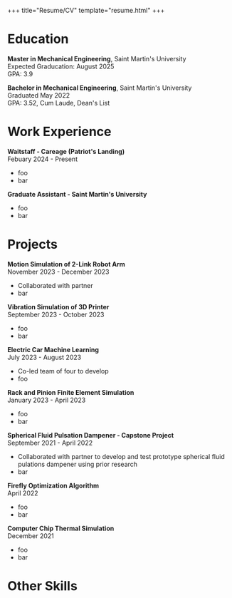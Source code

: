 +++
title="Resume/CV"
template="resume.html"
+++

# Education

**Master in Mechanical Engineering**, Saint Martin's University\
Expected Graducation: August 2025\
GPA: 3.9

**Bachelor in Mechanical Engineering**, Saint Martin's University\
Graduated May 2022\
GPA: 3.52, Cum Laude, Dean's List

# Work Experience

**Waitstaff - Careage (Patriot's Landing)**\
Febuary 2024 - Present
- foo
- bar

**Graduate Assistant - Saint Martin's University**
- foo
- bar

# Projects

**Motion Simulation of 2-Link Robot Arm**\
November 2023 - December 2023
- Collaborated with partner
- bar

**Vibration Simulation of 3D Printer**\
September 2023 - October 2023
- foo
- bar

**Electric Car Machine Learning**\
July 2023 - August 2023
- Co-led team of four to develop
- foo

**Rack and Pinion Finite Element Simulation**\
January 2023 - April 2023
- foo
- bar

**Spherical Fluid Pulsation Dampener - Capstone Project**\
September 2021 - April 2022
- Collaborated with partner to develop and test prototype spherical fluid pulations dampener using prior research
- bar

**Firefly Optimization Algorithm**\
April 2022
- foo
- bar

**Computer Chip Thermal Simulation**\
December 2021
- foo
- bar

# Other Skills